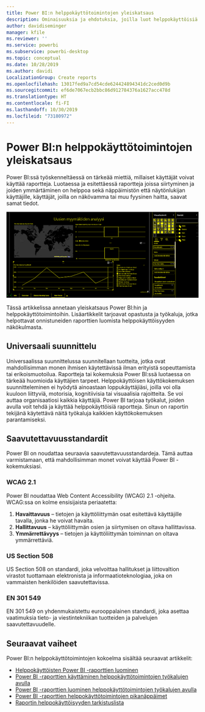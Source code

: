 ```yaml
---
title: Power BI:n helppokäyttötoimintojen yleiskatsaus
description: Ominaisuuksia ja ehdotuksia, joilla luot helppokäyttöisiä Power BI Desktop -raportteja
author: davidiseminger
manager: kfile
ms.reviewer: ''
ms.service: powerbi
ms.subservice: powerbi-desktop
ms.topic: conceptual
ms.date: 10/28/2019
ms.author: davidi
LocalizationGroup: Create reports
ms.openlocfilehash: 13017fed9a7cd54cde624424894341dc2ced0d9b
ms.sourcegitcommit: ef6de7067ecb2bbc86d912784376a1627acc478d
ms.translationtype: HT
ms.contentlocale: fi-FI
ms.lasthandoff: 10/30/2019
ms.locfileid: "73180972"
---
```

# <a name="overview-of-accessibility-in-power-bi"></a>Power BI:n helppokäyttötoimintojen yleiskatsaus
Power BI:ssä työskenneltäessä on tärkeää miettiä, millaiset käyttäjät voivat käyttää raportteja. Luotaessa ja esitettäessä raportteja joissa siirtyminen ja joiden ymmärtäminen on helppoa sekä näppäimistön että näytönlukijan käyttäjille, käyttäjät, joilla on näkövamma tai muu fyysinen haitta, saavat samat tiedot.

![Suuren kontrastin Windows-asetukset](media/desktop-accessibility/accessibility-05b.png)

Tässä artikkelissa annetaan yleiskatsaus Power BI:hin ja helppokäyttötoimintoihin. Lisäartikkelit tarjoavat opastusta ja työkaluja, jotka helpottavat onnistuneiden raporttien luomista helppokäyttöisyyden näkökulmasta.

## <a name="universal-design"></a>Universaali suunnittelu

Universaalissa suunnittelussa suunnitellaan tuotteita, jotka ovat mahdollisimman monen ihmisen käytettävissä ilman erityistä sopeuttamista tai erikoismuotoilua. Raportteja tai kokemuksia Power BI:ssä luotaessa on tärkeää huomioida käyttäjien tarpeet. Helppokäyttöisen käyttökokemuksen suunnitteleminen ei hyödytä ainoastaan loppukäyttäjiäsi, joilla voi olla kuuloon liittyviä, motorisia, kognitiivisia tai visuaalisia rajoitteita. Se voi auttaa organisaatiosi kaikkia käyttäjiä. Power BI tarjoaa työkalut, joiden avulla voit tehdä ja käyttää helppokäyttöisiä raportteja. Sinun on raportin tekijänä käytettävä näitä työkaluja kaikkien käyttökokemuksen parantamiseksi.

## <a name="accessibility-standards"></a>Saavutettavuusstandardit

Power BI on noudattaa seuraavia saavutettavuusstandardeja.  Tämä auttaa varmistamaan, että mahdollisimman monet voivat käyttää Power BI -kokemuksiasi.

### <a name="wcag-21"></a>WCAG 2.1
Power BI noudattaa Web Content Accessibility (WCAG) 2.1 -ohjeita. WCAG:ssa on kolme ensisijaista periaatetta:

1. **Havaittavuus** – tietojen ja käyttöliittymän osat esitettävä käyttäjille tavalla, jonka he voivat havaita.
2. **Hallittavuus** – käyttöliittymän osien ja siirtymisen on oltava hallittavissa.
3. **Ymmärrettävyys** – tietojen ja käyttöliittymän toiminnan on oltava ymmärrettäviä.

### <a name="us-section-508"></a>US Section 508

US Section 508 on standardi, joka velvoittaa hallitukset ja liittovaltion virastot tuottamaan elektronista ja informaatioteknologiaa, joka on vammaisten henkilöiden saavutettavissa.

### <a name="en-301-549"></a>EN 301 549
EN 301 549 on yhdenmukaistettu eurooppalainen standardi, joka asettaa vaatimuksia tieto- ja viestintekniikan tuotteiden ja palvelujen saavutettavuudelle.  



## <a name="next-steps"></a>Seuraavat vaiheet

Power BI:n helppokäyttötoimintojen kokoelma sisältää seuraavat artikkelit:

* [Helppokäyttöisten Power BI -raporttien luominen](desktop-accessibility-creating-reports.md) 
* [Power BI -raporttien käyttäminen helppokäyttötoimintojen työkalujen avulla](desktop-accessibility-consuming-tools.md)
* [Power BI -raporttien luominen helppokäyttötoimintojen työkalujen avulla](desktop-accessibility-creating-tools.md)
* [Power BI -raporttien helppokäyttötoimintojen pikanäppäimet](desktop-accessibility-keyboard-shortcuts.md)
* [Raportin helppokäyttöisyyden tarkistuslista](desktop-accessibility-creating-reports.md#report-accessibility-checklist)


